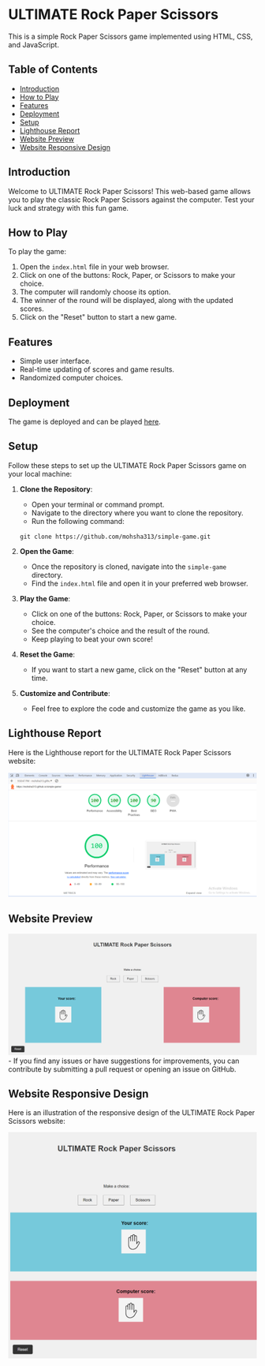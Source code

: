 # ULTIMATE Rock Paper Scissors

This is a simple Rock Paper Scissors game implemented using HTML, CSS, and JavaScript.

## Table of Contents
- [Introduction](#introduction)
- [How to Play](#how-to-play)
- [Features](#features)
- [Deployment](#deployment)
- [Setup](#setup)
-  [Lighthouse Report](#lighthouse-report)
- [Website Preview](#website-preview)
- [Website Responsive Design](#website-responsive-design)

## Introduction

Welcome to ULTIMATE Rock Paper Scissors! This web-based game allows you to play the classic Rock Paper Scissors against the computer. Test your luck and strategy with this fun game.

## How to Play

To play the game:
1. Open the `index.html` file in your web browser.
2. Click on one of the buttons: Rock, Paper, or Scissors to make your choice.
3. The computer will randomly choose its option.
4. The winner of the round will be displayed, along with the updated scores.
5. Click on the "Reset" button to start a new game.

## Features

- Simple user interface.
- Real-time updating of scores and game results.
- Randomized computer choices.

## Deployment

The game is deployed and can be played [here](https://mohsha313.github.io/simple-game/).


## Setup

Follow these steps to set up the ULTIMATE Rock Paper Scissors game on your local machine:

1. **Clone the Repository**: 
    - Open your terminal or command prompt.
    - Navigate to the directory where you want to clone the repository.
    - Run the following command:
    ```
    git clone https://github.com/mohsha313/simple-game.git
    ```

2. **Open the Game**: 
    - Once the repository is cloned, navigate into the `simple-game` directory.
    - Find the `index.html` file and open it in your preferred web browser.

3. **Play the Game**:
    - Click on one of the buttons: Rock, Paper, or Scissors to make your choice.
    - See the computer's choice and the result of the round.
    - Keep playing to beat your own score!

4. **Reset the Game**:
    - If you want to start a new game, click on the "Reset" button at any time.

5. **Customize and Contribute**:
    - Feel free to explore the code and customize the game as you like.
  
 ## Lighthouse Report

Here is the Lighthouse report for the ULTIMATE Rock Paper Scissors website:

![Lighthouse Report](https://github.com/mohsha313/simple-game/blob/main/performance.PNG)

  
 ## Website Preview

![Website Preview](https://github.com/mohsha313/simple-game/blob/main/preview-img.png)
    - If you find any issues or have suggestions for improvements, you can contribute by submitting a pull request or opening an issue on GitHub.


## Website Responsive Design

Here is an illustration of the responsive design of the ULTIMATE Rock Paper Scissors website:

![Responsive Design](https://github.com/mohsha313/simple-game/blob/main/responsive.png)

